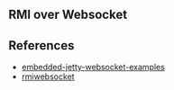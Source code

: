 ## RMI over Websocket


## References

* [embedded-jetty-websocket-examples](https://github.com/jetty-project/embedded-jetty-websocket-examples)
* [rmiwebsocket](https://sourceforge.net/projects/rmiwebsocket/)
